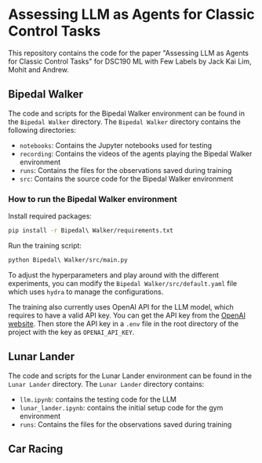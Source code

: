 # Assessing LLM as Agents for Classic Control Tasks
This repository contains the code for the paper "Assessing LLM as Agents for Classic Control Tasks" for DSC190 ML with Few Labels by Jack Kai Lim, Mohit and Andrew.

## Bipedal Walker
The code and scripts for the Bipedal Walker environment can be found in the `Bipedal Walker` directory. The `Bipedal Walker` directory contains the following directories:
- `notebooks`: Contains the Jupyter notebooks used for testing
- `recording`: Contains the videos of the agents playing the Bipedal Walker environment
- `runs`: Contains the files for the observations saved during training
- `src`: Contains the source code for the Bipedal Walker environment

### How to run the Bipedal Walker environment
Install required packages:
```bash
pip install -r Bipedal\ Walker/requirements.txt
```

Run the training script:
```bash
python Bipedal\ Walker/src/main.py
```
To adjust the hyperparameters and play around with the different experiments, you can modify the `Bipedal Walker/src/default.yaml` file which uses `hydra` to manage the configurations.

The training also currently uses OpenAI API for the LLM model, which requires to have a valid API key. You can get the API key from the [OpenAI website](https://beta.openai.com/account/api-keys). Then store the API key in a `.env` file in the root directory of the project with the key as `OPENAI_API_KEY`.

## Lunar Lander
The code and scripts for the Lunar Lander environment can be found in the `Lunar Lander` directory. The `Lunar Lander` directory contains:
- `llm.ipynb`: contains the testing code for the LLM
- `lunar_lander.ipynb`: contains the initial setup code for the gym environment
- `runs`: Contains the files for the observations saved during training

## Car Racing
